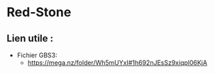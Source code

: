 # Red-Stone

## Lien utile :

- Fichier GBS3:
    - https://mega.nz/folder/Wh5mUYxI#1h692nJEsSz9xiqpl06KjA

